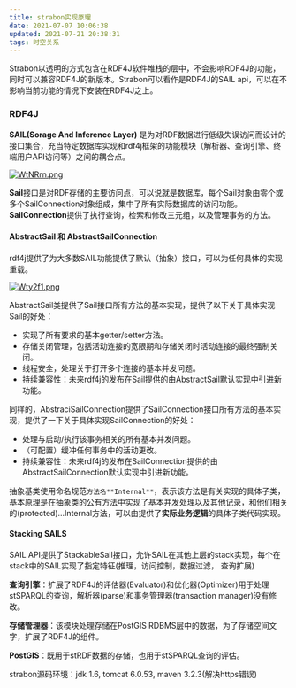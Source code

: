 ```yaml
---
title: strabon实现原理
date: 2021-07-07 10:06:38
updated: 2021-07-21 20:38:31
tags: 时空关系
---
```


Strabon以透明的方式包含在RDF4J软件堆栈的层中，不会影响RDF4J的功能，同时可以兼容RDF4J的新版本。Strabon可以看作是RDF4J的SAIL api，可以在不影响当前功能的情况下安装在RDF4J之上。

### RDF4J

**SAIL(Sorage And Inference Layer)** 是为对RDF数据进行低级失误访问而设计的接口集合，充当特定数据库实现和rdf4j框架的功能模块（解析器、查询引擎、终端用户API访问等）之间的耦合点。

[![WtNRrn.png](https://z3.ax1x.com/2021/07/20/WtNRrn.png)](https://imgtu.com/i/WtNRrn)

**Sail**接口是对RDF存储的主要访问点，可以说就是数据库，每个Sail对象由零个或多个SailConnection对象组成，集中了所有实际数据库的访问功能。**SailConnection**提供了执行查询，检索和修改三元组，以及管理事务的方法。

#### AbstractSail 和 AbstractSailConnection

rdf4j提供了为大多数SAIL功能提供了默认（抽象）接口，可以为任何具体的实现重载。

[![Wty2f1.png](https://z3.ax1x.com/2021/07/20/Wty2f1.png)](https://imgtu.com/i/Wty2f1)

AbstractSail类提供了Sail接口所有方法的基本实现，提供了以下关于具体实现Sail的好处：

- 实现了所有要求的基本getter/setter方法。
- 存储关闭管理，包括活动连接的宽限期和存储关闭时活动连接的最终强制关闭。
- 线程安全，处理关于打开多个连接的基本并发问题。
- 持续兼容性：未来rdf4j的发布在Sail提供的由AbstractSail默认实现中引进新功能。

同样的，AbstraciSailConnection提供了SailConnection接口所有方法的基本实现，提供了一下关于具体实现SailConnection的好处：

- 处理与启动/执行该事务相关的所有基本并发问题。
- （可配置）缓冲任何事务中的活动更改。
- 持续兼容性：未来rdf4j的发布在SailConnection提供的由AbstractSailConnection默认实现中引进新功能。

抽象基类使用命名规范`方法名**Internal**`，表示该方法是有关实现的具体子类，基本原理是在抽象类的公有方法中实现了基本并发处理以及其他记录，和他们相关的(protected)...Internal方法，可以由提供了**实际业务逻辑**的具体子类代码实现。

#### Stacking SAILS

SAIL API提供了StackableSail接口，允许SAIL在其他上层的stack实现，每个在stack中的SAIL实现了指定特征(推理，访问控制，数据过滤， 查询扩展)

















**查询引擎**：扩展了RDF4J的评估器(Evaluator)和优化器(Optimizer)用于处理stSPARQL的查询，解析器(parse)和事务管理器(transaction manager)没有修改。

**存储管理器**：该模块处理存储在PostGIS RDBMS层中的数据，为了存储空间文字，扩展了RDF4J的组件。

**PostGIS**：既用于stRDF数据的存储，也用于stSPARQL查询的评估。

strabon源码环境：jdk 1.6, tomcat 6.0.53, maven 3.2.3(解决https错误)




